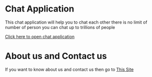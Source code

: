 # Chat Application
This chat application will help you to chat each other there is no limit of number of person you can chat up to trillions of people

[Click here to open chat application](https://muhammedraiyaan2.github/chat-application)
# About us and Contact us
If you want to know about us and contact us then go to [This Site](https://muhammedraiyaan2.github/Profile)